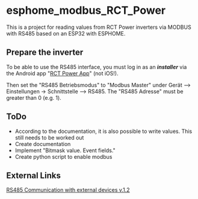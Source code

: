 # esphome_modbus_RCT_Power

This is a project for reading values from RCT Power inverters via MODBUS with RS485 based on an ESP32 with ESPHOME.


## Prepare the inverter

To be able to use the RS485 interface, you must log in as an ***installer*** via the Android app "[RCT Power App](https://play.google.com/store/apps/details?id=org.rctpower.heiphossil)" (not iOS!).

Then set the "RS485 Betriebsmodus" to "Modbus Master" under Gerät --> Einstellungen -> Schnittstelle --> RS485. The "RS485 Adresse" must be greater than 0 (e.g. 1).


## ToDo
- According to the documentation, it is also possible to write values. This still needs to be worked out
- Create documentation
- Implement "Bitmask value. Event fields."
- Create python script to enable modbus


## External Links
[RS485 Communication with external devices v.1.2](https://downloads.vodnici.net/uploads/wpforo/attachments/536/6706-RCTPowerRS485Communication.pdf)
